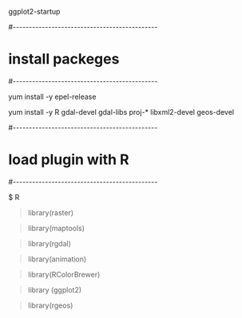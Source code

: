 ggplot2-startup

#---------------------------------------------
# install packeges
#---------------------------------------------

yum install -y epel-release

yum install -y R gdal-devel gdal-libs proj-* libxml2-devel geos-devel


#---------------------------------------------
# load plugin with R
#---------------------------------------------

$ R

> library(raster)

> library(maptools)

> library(rgdal)

> library(animation)

> library(RColorBrewer)

> library (ggplot2)

> library(rgeos)
